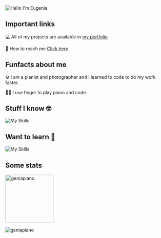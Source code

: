 <img alt="Hello I'm Eugenia" align="center" src="https://readme-typing-svg.demolab.com?font=Fira+Code&size=19&pause=1000&color=A66FFF&center=false&vCenter=true&width=435&lines=Hello+I'm+Eugenia">





## Important links


💻 All of my projects are available in [my portfolio](https://github.com/GeniaPiano)

📧 How to reach me [Click here](https://github.com/GeniaPiano)

## Funfacts about me

⚙ I am a pianist and photographer and I learned to code to do my work faster.

🐱‍👤 I use finger to play piano and code.

## Stuff I know 🤓

![My Skills](https://skillicons.dev/icons?i=git,github,nodejs,expressjs,mysql,jest,css,sass,bootstrap,react)

## Want to learn 🧠

![My Skills](https://skillicons.dev/icons?i=angular,typescript,firebase)

## Some stats

<span>
<img  height="150px" src="https://github-readme-stats.vercel.app/api/top-langs?username=geniapiano&show_icons=true&locale=en&layout=compact&theme=transparent" alt="geniapiano" /> 
</span>


<p align="left"> <img src="https://komarev.com/ghpvc/?username=geniapiano&label=Profile%20views&color=0e75b6&style=flat" alt="geniapiano" /> </p>
